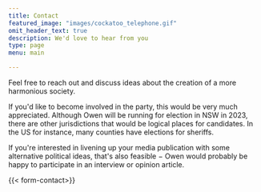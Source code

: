 ```yaml
---
title: Contact
featured_image: "images/cockatoo_telephone.gif"
omit_header_text: true
description: We'd love to hear from you
type: page
menu: main

---
```


Feel free to reach out and discuss ideas about the creation of a more harmonious society.

If you'd like to become involved in the party, this would be very much appreciated. Although Owen will be running for election in NSW in 2023, there are other jurisdictions that would be logical places for candidates. In the US for instance, many counties have elections for sheriffs.

If you're interested in livening up your media publication with some alternative political ideas, that's also feasible − Owen would probably be happy to participate in an interview or opinion article.

{{< form-contact>}}
